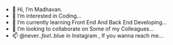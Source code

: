 - 👋 Hi, I’m Madhavan.
- 👀 I’m interested in Coding...
- 🌱 I’m currently learning Front End And Back End Developing...
- 💞️ I’m looking to collaborate on Some of my Colleagues...
- 📫 @never._.feel._.blue in Instagram , If you wanna reach me...

<!---
MaDy2002/MaDy2002 is a ✨ special ✨ repository because its `README.md` (this file) appears on your GitHub profile.
You can click the Preview link to take a look at your changes.
--->
